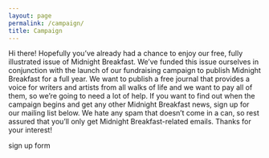 ```yaml
---
layout: page
permalink: /campaign/
title: Campaign
---
```


Hi there! Hopefully you’ve already had a chance to enjoy our free, fully illustrated issue of Midnight Breakfast. We’ve funded this issue ourselves in conjunction with the launch of our fundraising campaign to publish Midnight Breakfast for a full year. We want to publish a free journal that provides a voice for writers and artists from all walks of life and we want to pay all of them, so we’re going to need a lot of help. If you want to find out when the campaign begins and get any other Midnight Breakfast news, sign up for our mailing list below. We hate any spam that doesn’t come in a can, so rest assured that you’ll only get Midnight Breakfast-related emails. Thanks for your interest!

sign up form